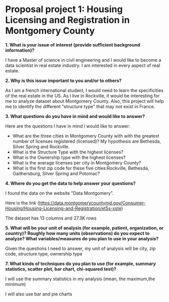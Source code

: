 # Proposal project 1: Housing Licensing and Registration in Montgomery County


**1. What is your issue of interest (provide sufficient background information)?**

I have a Master of science in civil engineering and I would like to become a data scientist in real estate industry. I am interested in every aspect of real estate.



**2. Why is this issue important to you and/or to others?**

As I am a french international student, I would need to learn the specificities of the real estate in the US. As I live in Rockville, it would be interesting for me to analyze dataset about Montgomery County. Also, this project will help me to identify the different "structure type" that may not exist in France.

**3. What questions do you have in mind and would like to answer?**

Here are the questions I have in mind I would like to answer:
  - What are the three cities in Montgomery County with with the greatest number of licenses registered (licensed)? My hypothesis are Bethesda, Silver Spring and Rockville.
  - What is the Structure Type with the highest licenses?
  - What is the Ownership type with the highest licenses?
  - What is the average licenses per city in Montgomery County?
  - What is the first zip code for these five cities:Rockville, Bethesda, Gaithersburg, Silver Spring and Potomac?


**4. Where do you get the data to help answer your questions?**

I found the data on the website "Data Montgomery". 

Here is the link (https://data.montgomerycountymd.gov/Consumer-Housing/Housing-Licensing-and-Registration/et5s-xste)

The dataset has 13 columns and 27.3K rows

**5. What will be your unit of analysis (for example, patient, organization, or country)? Roughly how many units (observations) do you expect to analyze? What variables/measures do you plan to use in your analysis?**

Given the questions I need to answer, my unit of analysis will be city, zip code, structure type, ownership type

**7. What kinds of techniques do you plan to use (for example, summary statistics, scatter plot, bar chart, chi-squared test)?**

I will use the summary statistics in my analysis (mean, the maximum,the minimum)

I will also use bar and pie charts
